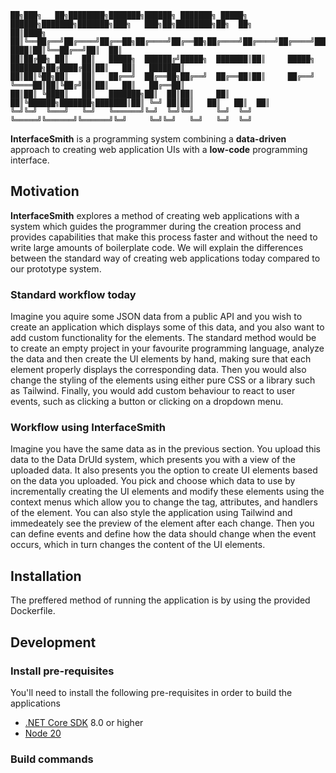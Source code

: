 ```
██╗███╗   ██╗████████╗███████╗██████╗ ███████╗ █████╗  ██████╗███████╗███████╗███╗   ███╗██╗████████╗██╗  ██╗
██║████╗  ██║╚══██╔══╝██╔════╝██╔══██╗██╔════╝██╔══██╗██╔════╝██╔════╝██╔════╝████╗ ████║██║╚══██╔══╝██║  ██║
██║██╔██╗ ██║   ██║   █████╗  ██████╔╝█████╗  ███████║██║     █████╗  ███████╗██╔████╔██║██║   ██║   ███████║
██║██║╚██╗██║   ██║   ██╔══╝  ██╔══██╗██╔══╝  ██╔══██║██║     ██╔══╝  ╚════██║██║╚██╔╝██║██║   ██║   ██╔══██║
██║██║ ╚████║   ██║   ███████╗██║  ██║██║     ██║  ██║╚██████╗███████╗███████║██║ ╚═╝ ██║██║   ██║   ██║  ██║
╚═╝╚═╝  ╚═══╝   ╚═╝   ╚══════╝╚═╝  ╚═╝╚═╝     ╚═╝  ╚═╝ ╚═════╝╚══════╝╚══════╝╚═╝     ╚═╝╚═╝   ╚═╝   ╚═╝  ╚═╝
```                                                  
**InterfaceSmith** is a programming system combining a **data-driven** approach to creating web application UIs with a **low-code** programming interface. 

## Motivation

**InterfaceSmith** explores a method of creating web applications with a system which guides the programmer during the creation process and provides capabilities that make this process faster and without the need to write large amounts of boilerplate code.
We will explain the differences between the standard way of creating web applications today compared to our prototype system. 

### Standard workflow today
Imagine you aquire some JSON data from a public API and you wish to create an application which displays some of this data, and you also want to add custom functionality for the elements.
The standard method would be to create an empty project in your favourite programming language, analyze the data and then create the UI elements by hand, making sure that each element properly displays the corresponding data.
Then you would also change the styling of the elements using either pure CSS or a library such as Tailwind.
Finally, you would add custom behaviour to react to user events, such as clicking a button or clicking on a dropdown menu.  


### Workflow using InterfaceSmith
Imagine you have the same data as in the previous section. You upload this data to the Data DrUId system, which presents you with a view of the uploaded data.
It also presents you the option to create UI elements based on the data you uploaded. 
You pick and choose which data to use by incrementally creating the UI elements
and modify these elements using the context menus which allow you to change the tag, attributes, and handlers of the element.
You can also style the application using Tailwind and immedeately see the preview of the element after each change. 
Then you can define events and define how the data should change when the event occurs, which in turn changes the content of the UI elements.


## Installation
The preffered method of running the application is by using the provided Dockerfile. 

## Development

### Install pre-requisites
You'll need to install the following pre-requisites in order to build the applications

* [.NET Core SDK](https://www.microsoft.com/net/download) 8.0 or higher
* [Node 20](https://nodejs.org/en/download/)

### Build commands
### 

